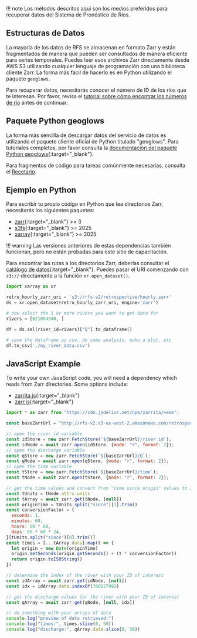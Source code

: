 !!! note
    Los métodos descritos aquí son los medios preferidos para recuperar datos del Sistema de Pronóstico de Ríos.

## Estructuras de Datos

La mayoría de los datos de RFS se almacenan en formato Zarr y están fragmentados de manera que pueden ser consultados de manera eficiente para series temporales. Puedes leer esos archivos Zarr directamente desde AWS S3 utilizando cualquier lenguaje de programación con una biblioteca cliente Zarr. La forma más fácil de hacerlo es en Python utilizando el paquete `geoglows`.

Para recuperar datos, necesitarás conocer el número de ID de los ríos que te interesan. Por favor, revisa el [tutorial sobre cómo encontrar los números de río](find-river-numbers.es.md) antes de continuar.

## Paquete Python geoglows

La forma más sencilla de descargar datos del servicio de datos es utilizando el paquete cliente oficial de Python titulado "geoglows". Para tutoriales completos, por favor consulta la [documentación del paquete Python geoglows](https://geoglows.readthedocs.io){:target="_blank"}.

Para fragmentos de código para tareas comúnmente necesarias, consulta el [Recetario](../tutorials/code-snippets.md).

## Ejemplo en Python

Para escribir tu propio código en Python que lea directorios Zarr, necesitarás los siguientes paquetes:

- [zarr](https://zarr.readthedocs.io/en/stable/){:target="_blank"} >= 3
- [s3fs](https://s3fs.readthedocs.io/en/latest/){:target="_blank"} >= 2025
- [xarray](http://xarray.pydata.org/en/stable/){:target="_blank"} >= 2025

!!! warning
    Las versiones anteriores de estas dependencias también funcionan, pero no están probadas para este sitio de capacitación.

Para encontrar las rutas a los directorios Zarr, deberías consultar el [catálogo de datos](catalog.md#table-of-datasets){:target="_blank"}. Puedes pasar el URI comenzando con `s3://` directamente a la función `xr.open_dataset()`.

```python
import xarray as xr

retro_hourly_zarr_uri = 's3://rfs-v2/retrospective/hourly.zarr'
ds = xr.open_dataset(retro_hourly_zarr_uri, engine='zarr')

# now select the 1 or more rivers you want to get data for
rivers = [621054340, ]

df = ds.sel(river_id=rivers)["Q"].to_dataframe()

# save the dataframe as csv, do some analysis, make a plot, etc
df.to_csv('./my_river_data.csv')
```

## JavaScript Example

To write your own JavaScript code, you will need a dependency which reads from Zarr directories. Some options include:

- [zarrita.js](https://zarrita.dev/){:target="_blank"}
- [zarr.js](https://guido.io/zarr.js/){:target="_blank"}

```javascript
import * as zarr from "https://cdn.jsdelivr.net/npm/zarrita/+esm";

const baseZarrUrl = "http://rfs-v2.s3-us-west-2.amazonaws.com/retrospective/daily.zarr"

// open the river_id variable
const idStore = new zarr.FetchStore(`${baseZarrUrl}/river_id`);
const idNode = await zarr.open(idStore, {mode: "r", format: 2});
// open the discharge variable
const qStore = new zarr.FetchStore(`${baseZarrUrl}/Q`);
const qNode = await zarr.open(qStore, {mode: "r", format: 2});
// open the time variable
const tStore = new zarr.FetchStore(`${baseZarrUrl}/time`);
const tNode = await zarr.open(tStore, {mode: "r", format: 2});

// get the time values and convert from "time since origin" values to ISO strings
const tUnits = tNode.attrs.units
const tArray = await zarr.get(tNode, [null])
const originTime = tUnits.split("since")[1].trim()
const conversionFactor = {
  seconds: 1,
  minutes: 60,
  hours: 60 * 60,
  days: 60 * 60 * 24,
}[tUnits.split("since")[0].trim()]
const times = [...tArray.data].map(t => {
  let origin = new Date(originTime)
  origin.setSeconds(origin.getSeconds() + (t * conversionFactor))
  return origin.toISOString()
})

// determine the index of the river with your ID of interest
const idArray = await zarr.get(idNode, [null])
const idx = idArray.data.indexOf(760127992)

// get the discharge values for the river with your ID of interest
const qArray = await zarr.get(qNode, [null, idx])

// do something with your arrays of data
console.log("preview of data retrieved:")
console.log("times:", times.slice(0, 50))
console.log("discharge:", qArray.data.slice(0, 50))
```
